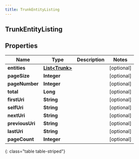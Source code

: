 ```yaml
---
title: TrunkEntityListing
---
```


## TrunkEntityListing

## Properties

| Name            | Type                                                   | Description | Notes      |
| --------------- | ------------------------------------------------------ | ----------- | ---------- |
| **entities**    | <!----><!---->[**List&lt;Trunk&gt;**](Trunk.md)<!----> |             | [optional] |
| **pageSize**    | <!----><!---->**Integer**<!---->                       |             | [optional] |
| **pageNumber**  | <!----><!---->**Integer**<!---->                       |             | [optional] |
| **total**       | <!----><!---->**Long**<!---->                          |             | [optional] |
| **firstUri**    | <!----><!---->**String**<!---->                        |             | [optional] |
| **selfUri**     | <!----><!---->**String**<!---->                        |             | [optional] |
| **nextUri**     | <!----><!---->**String**<!---->                        |             | [optional] |
| **previousUri** | <!----><!---->**String**<!---->                        |             | [optional] |
| **lastUri**     | <!----><!---->**String**<!---->                        |             | [optional] |
| **pageCount**   | <!----><!---->**Integer**<!---->                       |             | [optional] |

{: class="table table-striped"}

